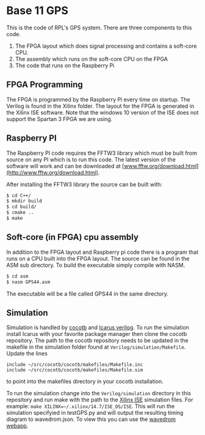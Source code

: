 # Base 11 GPS


This is the code of RPL's GPS system. There are three components to this code.
1. The FPGA layout which does signal processing and contains a soft-core CPU.
2. The assembly which runs on the soft-core CPU on the FPGA
3. The code that runs on the Raspberry Pi

## FPGA Programming

The FPGA is programmed by the Raspberry Pi every time on startup. The Verilog is
found in the Xilinx folder. The layout for the FPGA is generated in the Xilinx
ISE software. Note that the windows 10 version of the ISE does not support the
Spartan 3 FPGA we are using.


## Raspberry PI

The Raspberry PI code requires the FFTW3 library which must be built from
source on any PI which is to run this code. The latest version of the software
will work and can be downloaded at
[www.fftw.org/download.html](http://www.fftw.org/download.html).

After installing the FFTW3 library the source can be built with:

```bash
$ cd C++/
$ mkdir build
$ cd build/
$ cmake ..
$ make
```

## Soft-core (in FPGA) cpu assembly

In addition to the FPGA layout and Raspberry pi code there is a program that
runs on a CPU built into the FPGA layout. The source can be found in the ASM
sub directory. To build the executable simply compile with NASM.

```bash
$ cd asm
$ nasm GPS44.asm
```

The executable will be a file called GPS44 in the same directory.

## Simulation
Simulation is handled by
[cocotb](https://cocotb.readthedocs.io/en/latest/introduction.html) and
[Icarus verilog](http://iverilog.icarus.com/). To run the simulation install
Icarus with your favorite package manager then clone the cocotb repository. The
path to the cocotb repository needs to be updated in the makefile in the
simulation folder found at ```Verilog/simulation/Makefile```. Update the lines
```
include ~/src/cocotb/cocotb/makefiles/Makefile.inc
include ~/src/cocotb/cocotb/makefiles/Makefile.sim
```
to point into the makefiles directory in your cocotb installation.

To run the simulation change into the ```Verilog/simulation``` directory in this
repository and run make with the path to the
[Xilinx ISE](https://www.xilinx.com/products/design-tools/ise-design-suite.html)
simulation files. For example: ```make XILINX=~/.xilinx/14.7/ISE_DS/ISE```. This
will run the simulation specifyied in testGPS.py and will output the resulting
timing diagram to wavedrom.json. To view this you can use the
[wavedrom webapp](https://wavedrom.com/editor.html).
